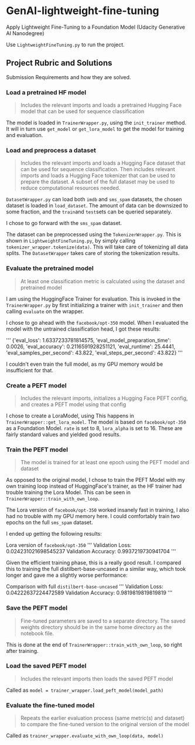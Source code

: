 # GenAI-lightweight-fine-tuning
Apply Lightweight Fine-Tuning to a Foundation Model (Udacity Generative AI Nanodegree)

Use `LightweightFineTuning.py` to run the project.

## Project Rubric and Solutions

Submission Requirements and how they are solved.

### Load a pretrained HF model

> Includes the relevant imports and loads a pretrained Hugging Face model that can be used for sequence classification

The model is loaded in `TrainerWrapper.py`, using the `init_trainer` method. It will in turn use `get_model` or `get_lora_model` to get the model for training and evaluation.

### Load and preprocess a dataset

> Includes the relevant imports and loads a Hugging Face dataset that can be used for sequence classification. Then includes relevant imports and loads a Hugging Face tokenizer that can be used to prepare the dataset. A subset of the full dataset may be used to reduce computational resources needed.

`DatasetWrapper.py` can load both `imdb` and `sms_spam` datasets, the chosen dataset is loaded in `load_dataset`. The amount of data can be downsized to some fraction, and the `train`and `test`sets can be queried separately.

I chose to go forward with the `sms_spam` dataset.

The dataset can be preprocessed using the `TokenizerWrapper.py`. This is shown in `LightweightFineTuning.py`, by simply calling `tokenizer_wrapper.tokenize(data)`. This will take care of tokenizing all data splits. The `DatasetWrapper` takes care of storing the tokenization results.

### Evaluate the pretrained model

> At least one classification metric is calculated using the dataset and pretrained model

I am using the HuggingFace Trainer for evaluation. This is invoked in the `TrainerWrapper.py` by first initializing a trainer with `init_trainer` and then calling `evaluate` on the wrapper.

I chose to go ahead with the `facebook/opt-350` model.
When I evaluated the model with the untrained classification head, I got these results:

'''
{'eval_loss': 1.6337233781814575, 'eval_model_preparation_time': 0.0026, 'eval_accuracy': 0.2116591928251121, 'eval_runtime': 25.4441, 'eval_samples_per_second': 43.822, 'eval_steps_per_second': 43.822}
'''

I couldn't even train the full model, as my GPU memory would be insufficient for that.

### Create a PEFT model

> Includes the relevant imports, initializes a Hugging Face PEFT config, and creates a PEFT model using that config

I chose to create a LoraModel, using This happens in `TrainerWrapper::get_lora_model`. The model is based on `facebook/opt-350` as a Foundation Model. `rate` is set to 8, `lora_alpha` is set to 16. These are fairly standard values and yielded good results.

### Train the PEFT model

> The model is trained for at least one epoch using the PEFT model and dataset

As opposed to the original model, I chose to train the PEFT Model with my own training loop instead of HuggingFace's trainer, as the HF trainer had trouble training the Lora Model. This can be seen in `TrainerWrapper::train_with_own_loop`.

The Lora version of `facebook/opt-350` worked insanely fast in training, I also had no trouble with my GPU memory here. I could comfortably train two epochs on the full `sms_spam` dataset.

I ended up getting the following results:

Lora version of `facebook/opt-350`
'''
Validation Loss: 0.024231021698545237
Validation Accuracy: 0.9937219730941704
'''

Given the efficient training phase, this is a really good result. I compared this to training the full distilbert-base-uncased in a similar way, which took longer and gave me a slightly worse performance:

Comparison with full `distilbert-base-uncased`
'''
Validation Loss: 0.04222637224472589
Validation Accuracy: 0.9819819819819819
'''

### Save the PEFT model

> Fine-tuned parameters are saved to a separate directory. The saved weights directory should be in the same home directory as the notebook file.

This is done at the end of `TrainerWrapper::train_with_own_loop`, so right after training.

### Load the saved PEFT model

> Includes the relevant imports then loads the saved PEFT model

Called as `model = trainer_wrapper.load_peft_model(model_path)`

### Evaluate the fine-tuned model

> Repeats the earlier evaluation process (same metric(s) and dataset) to compare the fine-tuned version to the original version of the model

Called as `trainer_wrapper.evaluate_with_own_loop(data, model)`
